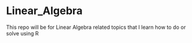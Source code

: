 # Linear_Algebra
This repo will be for Linear Algebra related topics that I learn how to do or solve using R
